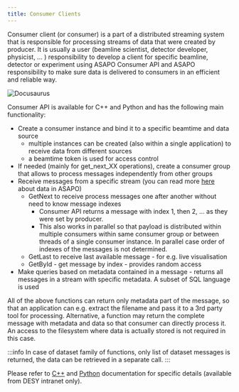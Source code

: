 ```yaml
---
title: Consumer Clients
---
```


Consumer client (or consumer) is a part of a distributed streaming system that is responsible for processing streams of data that were created by producer. It is usually a user (beamline scientist, detector developer, physicist, ... ) responsibility to develop a client for specific beamline, detector or experiment using ASAPO Consumer API and ASAPO responsibility to make sure data is delivered to consumers in an efficient and reliable way.

![Docusaurus](/img/consumer-clients.png)

Consumer API is available for C++ and Python and has the following main functionality:

- Create a consumer instance and bind it to a specific beamtime and data source
    - multiple instances can be created (also within a single application) to receive data from different sources
    - a beamtime token is used for access control
- If needed (mainly for get_next_XX operations), create a consumer group that allows to process messages independently from other groups
- Receive messages  from a specific stream (you can read more [here](data-in-asapo) about data in ASAPO)
    - GetNext to receive process messages one after another without need to know message indexes
        - Consumer API returns a message with index 1, then 2, ... as they were set by producer.
        - This also works in parallel so that payload is distributed within multiple consumers within same consumer group or between threads of a single consumer instance. In parallel case order of indexes of the messages is not determined.
    - GetLast to receive last available message - for e.g. live visualisation
    - GetById - get message by index - provides random access
- Make queries based on metadata contained in a message - returns all messages in a stream with specific metadata. A subset of SQL language is used


All of the above functions can return only metadata part of the message, so that an application can e.g. extract the filename and pass it to a 3rd party tool for processing. Alternative, a function may return the complete message with metadata and data so that consumer can directly process it. An access to the filesystem where data is actually stored is not required in this case.

:::info
In case of dataset family of functions, only list of dataset messages is returned, the data can be retrieved in a separate call.
:::
    
Please refer to [C++](http://asapo.desy.de/cpp/) and [Python](http://asapo.desy.de/python/) documentation for specific details (available from DESY intranet only).




